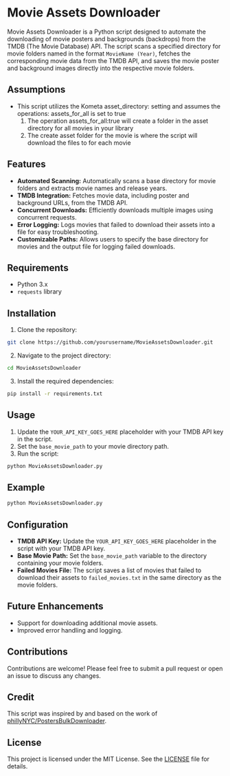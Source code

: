 
# Movie Assets Downloader

Movie Assets Downloader is a Python script designed to automate the downloading of movie posters and backgrounds (backdrops) from the TMDB (The Movie Database) API. The script scans a specified directory for movie folders named in the format `MovieName (Year)`, fetches the corresponding movie data from the TMDB API, and saves the movie poster and background images directly into the respective movie folders.

## Assumptions
- This script utilizes the Kometa asset_directory: setting and assumes the operations: assets_for_all is set to true
  1. The operation assets_for_all:true will create a folder in the asset directory for all movies in your library
  2. The create asset folder for the movie is where the script will download the files to for each movie
  
## Features

- **Automated Scanning:** Automatically scans a base directory for movie folders and extracts movie names and release years.
- **TMDB Integration:** Fetches movie data, including poster and background URLs, from the TMDB API.
- **Concurrent Downloads:** Efficiently downloads multiple images using concurrent requests.
- **Error Logging:** Logs movies that failed to download their assets into a file for easy troubleshooting.
- **Customizable Paths:** Allows users to specify the base directory for movies and the output file for logging failed downloads.

## Requirements

- Python 3.x
- `requests` library

## Installation

1. Clone the repository:

```bash
git clone https://github.com/yourusername/MovieAssetsDownloader.git
```

2. Navigate to the project directory:

```bash
cd MovieAssetsDownloader
```

3. Install the required dependencies:

```bash
pip install -r requirements.txt
```

## Usage

1. Update the `YOUR_API_KEY_GOES_HERE` placeholder with your TMDB API key in the script.
2. Set the `base_movie_path` to your movie directory path.
3. Run the script:

```bash
python MovieAssetsDownloader.py
```

## Example

```bash
python MovieAssetsDownloader.py
```

## Configuration

- **TMDB API Key:** Update the `YOUR_API_KEY_GOES_HERE` placeholder in the script with your TMDB API key.
- **Base Movie Path:** Set the `base_movie_path` variable to the directory containing your movie folders.
- **Failed Movies File:** The script saves a list of movies that failed to download their assets to `failed_movies.txt` in the same directory as the movie folders.

## Future Enhancements

- Support for downloading additional movie assets.
- Improved error handling and logging.

## Contributions

Contributions are welcome! Please feel free to submit a pull request or open an issue to discuss any changes.

## Credit

This script was inspired by and based on the work of [phillyNYC/PostersBulkDownloader](https://github.com/phillyNYC/PostersBulkDownloader).

## License

This project is licensed under the MIT License. See the [LICENSE](LICENSE) file for details.
